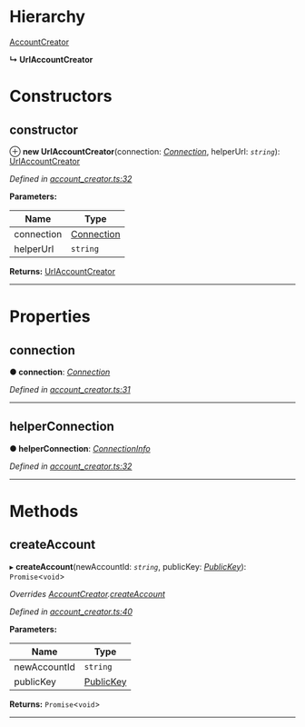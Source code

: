 

# Hierarchy

 [AccountCreator](_account_creator_.accountcreator.md)

**↳ UrlAccountCreator**

# Constructors

<a id="constructor"></a>

##  constructor

⊕ **new UrlAccountCreator**(connection: *[Connection](_connection_.connection.md)*, helperUrl: *`string`*): [UrlAccountCreator](_account_creator_.urlaccountcreator.md)

*Defined in [account_creator.ts:32](https://github.com/nearprotocol/nearlib/blob/fb0e31a/src.ts/account_creator.ts#L32)*

**Parameters:**

| Name | Type |
| ------ | ------ |
| connection | [Connection](_connection_.connection.md) |
| helperUrl | `string` |

**Returns:** [UrlAccountCreator](_account_creator_.urlaccountcreator.md)

___

# Properties

<a id="connection"></a>

##  connection

**● connection**: *[Connection](_connection_.connection.md)*

*Defined in [account_creator.ts:31](https://github.com/nearprotocol/nearlib/blob/fb0e31a/src.ts/account_creator.ts#L31)*

___
<a id="helperconnection"></a>

##  helperConnection

**● helperConnection**: *[ConnectionInfo](../interfaces/_utils_web_.connectioninfo.md)*

*Defined in [account_creator.ts:32](https://github.com/nearprotocol/nearlib/blob/fb0e31a/src.ts/account_creator.ts#L32)*

___

# Methods

<a id="createaccount"></a>

##  createAccount

▸ **createAccount**(newAccountId: *`string`*, publicKey: *[PublicKey](_utils_key_pair_.publickey.md)*): `Promise`<`void`>

*Overrides [AccountCreator](_account_creator_.accountcreator.md).[createAccount](_account_creator_.accountcreator.md#createaccount)*

*Defined in [account_creator.ts:40](https://github.com/nearprotocol/nearlib/blob/fb0e31a/src.ts/account_creator.ts#L40)*

**Parameters:**

| Name | Type |
| ------ | ------ |
| newAccountId | `string` |
| publicKey | [PublicKey](_utils_key_pair_.publickey.md) |

**Returns:** `Promise`<`void`>

___

